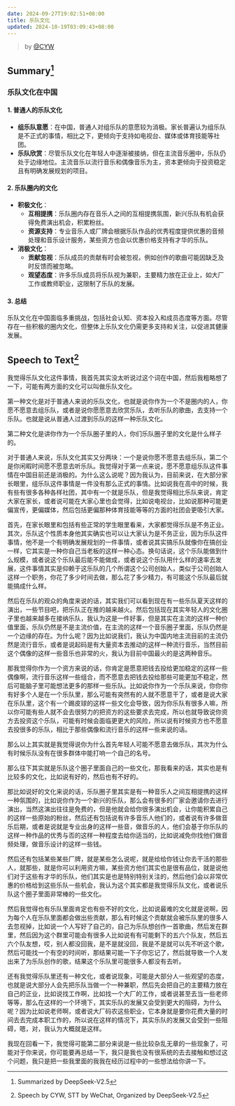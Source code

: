 ```yaml
---
date: 2024-09-27T19:02:51+08:00
title: 乐队文化
updated: 2024-10-19T03:09:43+08:00
---
```


> by [@CYW](https://github.com/veevang)

## Summary[^1]

[^1]: Summarized by DeepSeek-V2.5

### 乐队文化在中国

#### 1. 普通人的乐队文化

- **组乐队意愿**：在中国，普通人对组乐队的意愿较为消极。家长普遍认为组乐队是不正式的事情，相比之下，更倾向于支持如电视台、媒体或体育技能等社团。
- **乐队欣赏**：尽管乐队文化在年轻人中逐渐被接纳，但在主流音乐圈中，乐队仍处于边缘地位。主流音乐以流行音乐和偶像音乐为主，资本更倾向于投资稳定且有明确发展规划的项目。

#### 2. 乐队圈内的文化

- **积极文化**：
  - **互相提携**：乐队圈内存在音乐人之间的互相提携氛围，新兴乐队有机会获得免费演出机会，积累粉丝。
  - **资源支持**：专业音乐人或厂牌会根据乐队作品的优秀程度提供优惠的音频处理和音乐设计服务，某些资方也会以优惠价格支持有才华的乐队。
- **消极文化**：
  - **贡献忽视**：乐队成员的贡献有时会被忽视，例如创作的歌曲可能因缺乏及时反馈而被忽略。
  - **观望态度**：许多乐队成员将乐队视为兼职，主要精力放在正业上，如大厂工作或教师职业，这限制了乐队的发展。

#### 3. 总结

乐队文化在中国面临多重挑战，包括社会认知、资本投入和成员态度等方面。尽管存在一些积极的圈内文化，但整体上乐队文化仍需更多支持和关注，以促进其健康发展。

## Speech to Text[^2]

[^2]: Speech by CYW, STT by WeChat, Organized by DeepSeek-V2.5

我觉得乐队文化这件事情，我首先其实没太听说过这个词在中国，然后我粗略想了一下，可能有两方面的文化可以叫做乐队文化。

第一种文化是对于普通人来说的乐队文化，也就是说你作为一个不是圈内的人，你愿不愿意去组乐队，或者是说你愿愿意去欣赏乐队，去听乐队的歌曲，去支持一个乐队。也就是说从普通人过渡到乐队的这样一种乐队文化。

第二种文化是讲你作为一个乐队圈子里的人，你们乐队圈子里的文化是什么样子的。

对于普通人来说，乐队文化其实又分两块：一个是说你愿不愿意去组乐队，第二个是你闲暇时间愿不愿意去听乐队。我觉得对于第一点来说，愿不愿意组乐队这件事情在中国目前还是消极的。为什么这么说呢？因为我认为，目前来说，在大部分家长眼里，组乐队这件事情是一件没有那么正式的事情。比如说我在高中的时候，我有些有很多各种各样社团，其中有一个就是乐队，但是我觉得相比乐队来说，肯定大家在家长，或者说可能在大家心里也会觉得，比如说电视台，比如说那种可能更偏宣传，更偏媒体，然后包括更偏那种体育技能等等的方面的社团会更吸引大家。

首先，在家长眼里和包括有些正常的学生眼里看来，大家都觉得乐队是不务正业。其次，乐队这个性质本身他其实确实也可以让大家认为是不务正业，因为乐队这件事情，他不是一个有明确发展规划的一件事情，或者说其实搞乐队就像你在搞创业一样，它其实是一种你自己当老板的这样一种心态。换句话说，这个乐队能做到什么规模，或者说这个乐队最后能不能做成，或者说这个乐队用什么样的速率去发展，这件事情其实是仰赖于这乐队的几个所谓这个公司创始人，类似于公司创始人这样一个职务，你花了多少时间去做，那么花了多少精力，有可能这个乐队最后就能搞成什么样。

然后在乐队的观众的角度来说的话，其实我们可以看到现在有一些乐队夏天这样的演出，一些节目吧，把乐队正在推的越来越火。然后包括现在其实年轻人的文化圈子里也越来越多在接纳乐队，我认为这是一件好事，但是其实在主流的这样一种价值里面，乐队仍然是不是主流价值，在主流的这样一个音乐圈子里面，乐队仍然是一个边缘的存在。为什么呢？因为比如说我们，我认为中国内地主流目前的主流仍然是流行音乐，或者是说起码是有大量资本去推动的这样一种流行音乐，当然目前这个偶像的这样一些音乐也非常的火，我认为目前中国最火的是这两种音乐。

那我觉得你作为一个资方来说的话，你肯定是愿意把钱去投给更加稳定的这样一些偶像啊，流行音乐这样一些组合，而不愿意去把钱去投给那些可能更加不稳定，然后可能脑子里可能想法更多的那样一些乐队。比如说你作为一个乐队来说，你你你有好多个人是在一个乐队里，那么可能有突然有的人就不愿意干了，或者是说大家在乐队里，这个有一个踢皮球的这样一些文化会导致，因为你乐队有很多人嘛，所以你可能有些人就不会去很努力的把资方的这些要求去完成，所以也就导致说你资方去投资这个乐队，可能有时候会面临更更大的风险，所以说有时候资方也不愿意去投很多的乐队，相比于那些偶像和流行音乐的这样一些来说的话。

那么以上其实就是我觉得说你为什么首先年轻人可能不愿意去做乐队，其次为什么有时候乐队没有在很多群体中能打响一个自己的名号。

那么往下其实就是乐队这个圈子里面自己的一些文化，那我看来的话，其实也是有比较多的文化，比如说有好的，然后也有不好的。

那比如说好的文化来说的话，乐队圈子里其实是有一种音乐人之间互相提携的这样一种氛围的，比如说你作为一个新兴的乐队，那么会有很多的厂家会邀请你去进行演出，当然这演出往往是免费的，但是他就会给你很多演出机会，让你能积累自己的这样一些原始的粉丝，然后还有包括说有许多音乐人他们的，或者说有许多做音乐后期，或者是说就是专业出身的这样一些音，做音乐的人，他们会基于你乐队的这样一种作品的优秀与否的这样一种程度去给你适当的，比如说减免你找他们做音频处理，做音乐设计的这样一些钱。

然后还有包括某些某些厂牌，就是某些怎么说呢，就是给给你钱让你去干活的那些人，就那些，就是你可以利用资方嘛，某些资方他们其实也是很有品位，就是说他们对于这些有才华的乐队，他们其实是也是特别特别关注的，然后他们会以非常优惠的价格给到这些乐队一些机会，我认为这个其实都是我觉得乐队文化，或者说乐队这个圈子里面非常棒的一些文化。

然后我觉得也有乐队里面肯定也有些不好的文化，比如说最难的文化就是说啊，因为每个人在乐队里面都会做出些贡献，那么有时候这个贡献就会被乐队里的很多人去忽视掉，比如说一个人写好了自己的，自己为乐队想创作一首歌曲，然后发在群里，然后因为这个群里可能会有很多人比如说有有可能剩下的五六个队友，然后五六个队友想，哎，别人都没回我，是不是就没回，我是不是就可以先不听这个歌，然后可能找一个有空的时间听，那结果可能一下子你忘记了，然后就导致一个人发出来了为乐队创作的歌，结果这个乐队里可能很多人都没有去听。

还有我觉得乐队里还有一种文化，或者说现象，可能是大部分人一些观望的态度，也就是说大部分人会先把乐队当做一个一种兼职，然后先会把自己的主要精力放在自己的正业，比如说找工作啊，比如找一个大厂的工作，或者说甚至去当一些老师等等，那么在这样的一个环境下，其实乐队的发展又会受到更大的阻碍，为什么呢？因为比如说老师啊，或者说大厂码农这些职业，它本身就是要你花费大量的时间去去完成本职工作的，所以说在这样的情况下，其实乐队的发展又会受到一些阻碍，嗯，对，我认为大概就是这样。

我现在回看一下，我觉得可能第二部分来说是一些比较杂乱无章的一些现象了，可能对于你来说，你可能要再总结一下，我只是我也没有很系统的去去接触和想过这个问题，我只是把一些我里面的我我在经历过程中的一些想法给你讲一下。
